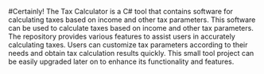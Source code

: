 #Certainly! The Tax Calculator is a C# tool that contains software for calculating taxes based on income and other tax parameters.
This software can be used to calculate taxes based on income and other tax parameters. The repository provides various features to assist users in accurately calculating taxes. Users can customize tax parameters according to their needs and obtain tax calculation results quickly. This small tool project can be easily upgraded later on to enhance its functionality and features.
